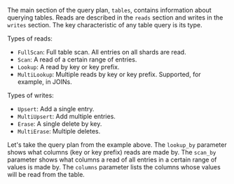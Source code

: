 The main section of the query plan, `tables`, contains information about querying tables. Reads are described in the `reads` section and writes in the `writes` section. The key characteristic of any table query is its type.

Types of reads:

* `FullScan`: Full table scan. All entries on all shards are read.
* `Scan`: A read of a certain range of entries.
* `Lookup`: A read by key or key prefix.
* `MultiLookup`: Multiple reads by key or key prefix. Supported, for example, in JOINs.

Types of writes:

* `Upsert`: Add a single entry.
* `MultiUpsert`: Add multiple entries.
* `Erase`: A single delete by key.
* `MultiErase`: Multiple deletes.

Let's take the query plan from the example above.
The `lookup_by` parameter shows what columns (key or key prefix) reads are made by.
The `scan_by` parameter shows what columns a read of all entries in a certain range of values is made by.
The `columns` parameter lists the columns whose values will be read from the table.

